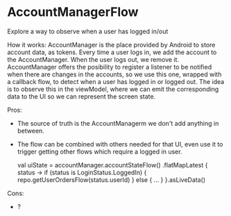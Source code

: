 # AccountManagerFlow
Explore a way to observe when a user has logged in/out

How it works:
AccountManager is the place provided by Android to store account data, as tokens. Every time a user logs in, we add the account to the AccountManager. When the user logs out, we remove it.
AccountManager offers the posibility to register a listener to be notified when there are changes in the accounts, so we use this one, wrapped with a callback flow,
to detect when a user has logged in or logged out. 
The idea is to observe this in the viewModel, where we can emit the corresponding data to the UI so we can represent the screen state. 

Pros:
 - The source of truth is the AccountManagerm we don't add anything in between.
 - The flow can be combined with others needed for that UI, even use it to trigger getting other flows which require a logged in user.
   
    val uiState = accountManager.accountStateFlow()
        .flatMapLatest { status ->
            if (status is LoginStatus.LoggedIn) {
                repo.getUserOrdersFlow(status.userId)
            } else {
               ...
            }
        }.asLiveData()
 
Cons: 
 - ?


